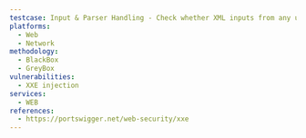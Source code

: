 ```yaml
---
testcase: Input & Parser Handling - Check whether XML inputs from any user-controllable source (API, web form, file upload, SSO, SOAP, RSS, or SVG) are processed by the Web (HTTP/HTTPS) service without enforcing strict entity resolution settings
platforms: 
  - Web
  - Network
methodology: 
  - BlackBox
  - GreyBox
vulnerabilities:
  - XXE injection
services:
  - WEB
references:
  - https://portswigger.net/web-security/xxe
---
```

